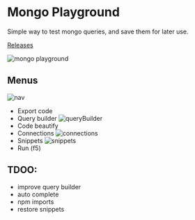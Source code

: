 # Mongo Playground

Simple way to test mongo queries, and save them for later use.

[Releases](https://tinyurl.com/y5cac5fm)

![mongo playground](https://github.com/niradler/mongo-playground/blob/master/assets/demo.gif)

## Menus

![nav](https://github.com/niradler/mongo-playground/blob/master/assets/nav.PNG)

- Export code
- Query builder
  ![queryBuilder](https://github.com/niradler/mongo-playground/blob/master/assets/queryBuilder.png)
- Code beautify
- Connections
  ![connections](https://github.com/niradler/mongo-playground/blob/master/assets/connections.png)
- Snippets
  ![snippets](https://github.com/niradler/mongo-playground/blob/master/assets/snippets.png)
- Run (f5)

## TDOO:

- improve query builder
- auto complete
- npm imports
- restore snippets
